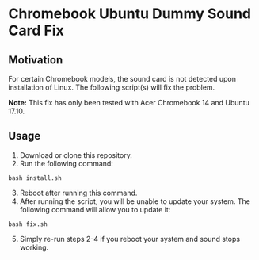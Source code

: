 # Chromebook Ubuntu Dummy Sound Card Fix

## Motivation

For certain Chromebook models, the sound card is not detected upon installation of Linux. The following script(s) will fix the problem.

**Note:** This fix has only been tested with Acer Chromebook 14 and Ubuntu 17.10.

## Usage

1. Download or clone this repository.
2. Run the following command:
```
bash install.sh
```
3. Reboot after running this command.
4. After running the script, you will be unable to update your system. The following command will allow you to update it:
```
bash fix.sh
```
5. Simply re-run steps 2-4 if you reboot your system and sound stops working.
